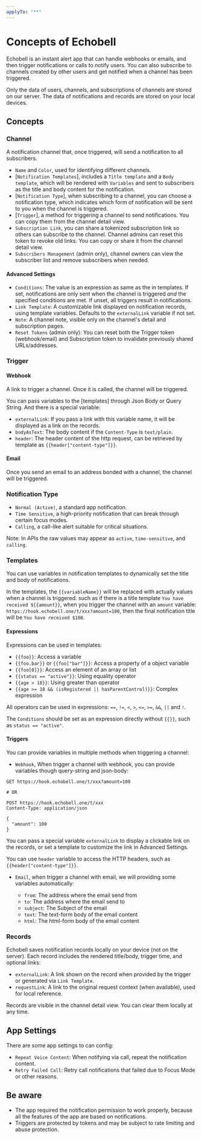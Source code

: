```yaml
---
applyTo: "**"
---
```


# Concepts of Echobell

Echobell is an instant alert app that can handle webhooks or emails, and then trigger notifications or calls to notify users. You can also subscribe to channels created by other users and get notified when a channel has been triggered.

Only the data of users, channels, and subscriptions of channels are stored on our server. The data of notifications and records are stored on your local devices.

## Concepts

### Channel

A notification channel that, once triggered, will send a notification to all subscribers.

- `Name` and `Color`, used for identifying different channels.
- [`Notification Templates`], includes a `Title template` and a `Body template`, which will be rendered with `Variables` and sent to subscribers as the title and body content for the notification.
- [`Notification Type`], when subscribing to a channel, you can choose a notification type, which indicates which form of notification will be sent to you when the channel is triggered.
- [`Trigger`], a method for triggering a channel to send notifications. You can copy them from the channel detail view.
- `Subscription Link`, you can share a tokenized subscription link so others can subscribe to the channel. Channel admins can reset this token to revoke old links. You can copy or share it from the channel detail view.
- `Subscribers Management` (admin only), channel owners can view the subscriber list and remove subscribers when needed.

#### Advanced Settings

- `Conditions`: The value is an expression as same as the in templates. If set, notifications are only sent when the channel is triggered _and_ the specified conditions are met. If unset, all triggers result in notifications.
- `Link Template`: A customizable link displayed on notification records, using template variables. Defaults to the `externalLink` variable if not set.
- `Note`: A channel note, visible only on the channel's detail and subscription pages.
- `Reset Tokens` (admin only): You can reset both the Trigger token (webhook/email) and Subscription token to invalidate previously shared URLs/addresses.

### Trigger

#### Webhook

A link to trigger a channel. Once it is called, the channel will be triggered.

You can pass variables to the [templates] through Json Body or Query String. And there is a special variable:

- `externalLink`: If you pass a link with this variable name, it will be displayed as a link on the records.
- `bodyAsText`: The body content if the `Content-Type` is `text/plain`.
- `header`: The header content of the http request, can be retrieved by template as `{{header["content-type"]}}`.

#### Email

Once you send an email to an address bonded with a channel, the channel will be triggered.

### Notification Type

- `Normal (Active)`, a standard app notification.
- `Time Sensitive`, a high-priority notification that can break through certain focus modes.
- `Calling`, a call-like alert suitable for critical situations.

Note: In APIs the raw values may appear as `active`, `time-sensitive`, and `calling`.

### Templates

You can use variables in notification templates to dynamically set the title and body of notifications.

In the templates, the `{{variableName}}` will be replaced with actually values when a channel is triggered. such as if there is a title template `You have received ${{amount}}`, when you trigger the channel with an `amount` variable: `https://hook.echobell.one/t/xxx?amount=100`, then the final notification title will be `You have received $100`.

#### Expressions

Expressions can be used in templates:

- `{{foo}}`: Access a variable
- `{{foo.bar}}` or `{{foo["bar"]}}`: Access a property of a object variable
- `{{foo[0]}}`: Access an element of an array or list
- `{{status == "active"}}`: Using equality operator
- `{{age > 18}}`: Using greater than operator
- `{{age >= 18 && (isRegistered || hasParentControl)}}`: Complex expression

All operators can be used in expressions: `==`, `!=`, `<`, `>`, `<=`, `>=`, `&&`, `||` and `!`.

The `Conditions` should be set as an expression directly without `{{}}`, such as `status == "active"`.

#### Triggers

You can provide variables in multiple methods when triggering a channel:

- `Webhook`, When trigger a channel with webhook, you can provide variables though query-string and json-body:

```http
GET https://hook.echobell.one/t/xxx?amount=100

# OR

POST https://hook.echobell.one/t/xxx
Content-Type: application/json

{
  "amount": 100
}
```

You can pass a special variable `externalLink` to display a clickable link on the records, or set a template to customize the link in Advanced Settings.

You can use `header` variable to access the HTTP headers, such as `{{header["content-type"]}}`.

- `Email`, when trigger a channel with email, we will providing some variables automatically:

  - `from`: The address where the email send from
  - `to`: The address where the email send to
  - `subject`: The Subject of the email
  - `text`: The text-form body of the email content
  - `html`: The html-form body of the email content

### Records

Echobell saves notification records locally on your device (not on the server). Each record includes the rendered title/body, trigger time, and optional links:

- `externalLink`: A link shown on the record when provided by the trigger or generated via `Link Template`.
- `requestLink`: A link to the original request context (when available), used for local reference.

Records are visible in the channel detail view. You can clear them locally at any time.

## App Settings

There are some app settings to can config:

- `Repeat Voice Content`: When notifying via call, repeat the notification content.
- `Retry Failed Call`: Retry call notifications that failed due to Focus Mode or other reasons.

## Be aware

- The app required the notification permission to work properly, because all the features of the app are based on notifications.
- Triggers are protected by tokens and may be subject to rate limiting and abuse protection.
